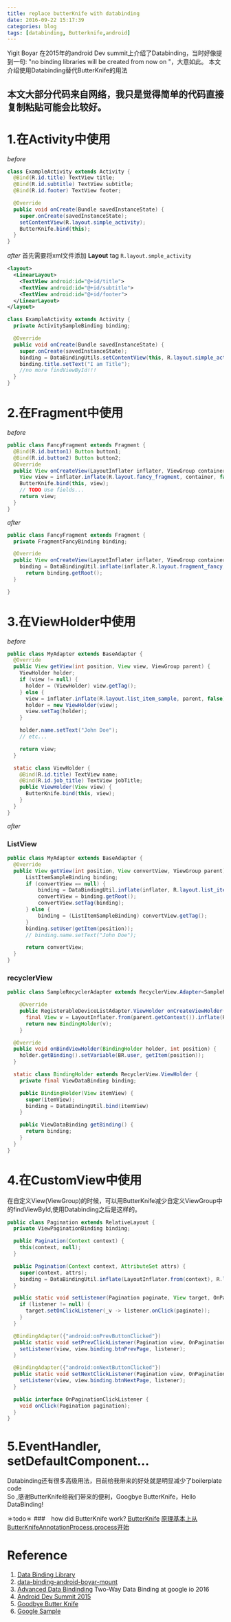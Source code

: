 ```yaml
---
title: replace butterKnife with databinding
date: 2016-09-22 15:17:39
categories: blog
tags: [databinding, Butterknife,android]
---
```



Yigit Boyar 在2015年的android Dev summit上介绍了Databinding，当时好像提到一句:
"no binding libraries will be created from now on "，大意如此。
本文介绍使用Databinding替代ButterKnife的用法
## 本文大部分代码来自网络，我只是觉得简单的代码直接复制粘贴可能会比较好。
<!--more-->

# 1.在Activity中使用
*before*
```java
class ExampleActivity extends Activity {
  @Bind(R.id.title) TextView title;
  @Bind(R.id.subtitle) TextView subtitle;
  @Bind(R.id.footer) TextView footer;

  @Override
  public void onCreate(Bundle savedInstanceState) {
    super.onCreate(savedInstanceState);
    setContentView(R.layout.simple_activity);
    ButterKnife.bind(this);
  }
}
```
*after*
首先需要将xml文件添加 **Layout** tag
`R.layout.smple_activity`
```xml
<layout>
  <LinearLayout>
    <TextView android:id="@+id/title">
    <TextView android:id="@+id/subtitle">
    <TextView android:id="@+id/footer">
  </LinearLayout>
</layout>
```
```java
class ExampleActivity extends Activity {
  private ActivitySampleBinding binding;

  @Override
  public void onCreate(Bundle savedInstanceState) {
    super.onCreate(savedInstanceState);
    binding = DataBindingUtils.setContentView(this, R.layout.simple_activity);
    binding.title.setText("I am Title");
    //no more findViewById!!!
  }
}
```

# 2.在Fragment中使用
*before*
```java
public class FancyFragment extends Fragment {
  @Bind(R.id.button1) Button button1;
  @Bind(R.id.button2) Button button2;
  @Override
  public View onCreateView(LayoutInflater inflater, ViewGroup container, Bundle savedInstanceState) {
    View view = inflater.inflate(R.layout.fancy_fragment, container, false);
    ButterKnife.bind(this, view);
    // TODO Use fields...
    return view;
  }
}
```

*after*
```java
public class FancyFragment extends Fragment {
  private FragmentFancyBinding binding;

  @Override
  public View onCreateView(LayoutInflater inflater, ViewGroup container, Bundle savedInstanceState) {
    binding = DataBindingUtil.inflate(inflater,R.layout.fragment_fancy, container, false);
	  return binding.getRoot();
  }

}
```

# 3.在ViewHolder中使用

*before*
```java
public class MyAdapter extends BaseAdapter {
  @Override
  public View getView(int position, View view, ViewGroup parent) {
    ViewHolder holder;
    if (view != null) {
      holder = (ViewHolder) view.getTag();
    } else {
      view = inflater.inflate(R.layout.list_item_sample, parent, false);
      holder = new ViewHolder(view);
      view.setTag(holder);
    }

    holder.name.setText("John Doe");
    // etc...

    return view;
  }

  static class ViewHolder {
    @Bind(R.id.title) TextView name;
    @Bind(R.id.job_title) TextView jobTitle;
    public ViewHolder(View view) {
      ButterKnife.bind(this, view);
    }
  }
}
```

*after*
### ListView
```java
public class MyAdapter extends BaseAdapter {
  @Override
  public View getView(int position, View convertView, ViewGroup parent) {
      ListItemSampleBinding binding;
      if (convertView == null) {
          binding = DataBindingUtil.inflate(inflater, R.layout.list_item_sample, parent, false);
          convertView = binding.getRoot();
          convertView.setTag(binding);
      } else {
          binding = (ListItemSampleBinding) convertView.getTag();
      }
      binding.setUser(getItem(position));
      // binding.name.setText("John Doe");

      return convertView;
  }
}
```

### recyclerView
```java
public class SampleRecyclerAdapter extends RecyclerView.Adapter<SampleRecyclerAdapter.BindingHolder> {

    @Override
    public RegisterableDeviceListAdapter.ViewHolder onCreateViewHolder(ViewGroup parent, int viewType) {
      final View v = LayoutInflater.from(parent.getContext()).inflate(R.layout.list_item_sample, parent, false);
      return new BindingHolder(v);
    }

  @Override
  public void onBindViewHolder(BindingHolder holder, int position) {
    holder.getBinding().setVariable(BR.user, getItem(position));
  }

  static class BindingHolder extends RecyclerView.ViewHolder {
    private final ViewDataBinding binding;

    public BindingHolder(View itemView) {
      super(itemView);
      binding = DataBindingUtil.bind(itemView)
    }

    public ViewDataBinding getBinding() {
      return binding;
    }
  }
}
```

# 4.在CustomView中使用
在自定义View(ViewGroup)的时候，可以用ButterKnife减少自定义ViewGroup中的findViewById,使用Databinding之后是这样的。
```java
public class Pagination extends RelativeLayout {
  private ViewPaginationBinding binding;

  public Pagination(Context context) {
    this(context, null);
  }

  public Pagination(Context context, AttributeSet attrs) {
    super(context, attrs);
    binding = DataBindingUtil.inflate(LayoutInflater.from(context), R.layout.view_pagination, this, true);
  }

  public static void setListener(Pagination paginate, View target, OnPaginationClickListener listener) {
    if (listener != null) {
      target.setOnClickListener(_v -> listener.onClick(paginate));
    }
  }

  @BindingAdapter({"android:onPrevButtonClicked"})
  public static void setPrevClickListener(Pagination view, OnPaginationClickListener listener) {
    setListener(view, view.binding.btnPrevPage, listener);
  }

  @BindingAdapter({"android:onNextButtonClicked"})
  public static void setNextClickListener(Pagination view, OnPaginationClickListener listener) {
    setListener(view, view.binding.btnNextPage, listener);
  }

  public interface OnPaginationClickListener {
    void onClick(Pagination pagination);
  }
}
```

# 5.EventHandler, setDefaultComponent...</br>
Databinding还有很多高级用法，目前给我带来的好处就是明显减少了boilerplate code </br>
So ,感谢ButterKnife给我们带来的便利，Googbye ButterKnife，Hello DataBinding!

＊todo＊
###　how did ButterKnife work?
[ButterKnife](https://github.com/JakeWharton/butterknife)
[原理基本上从ButterKnifeAnnotationProcess.process开始](https://medium.com/@lgvalle/how-butterknife-actually-works-85be0afbc5ab)



# Reference

 1. [Data Binding Library](https://developer.android.com/topic/libraries/data-binding/index.html)
 2. [data-binding-android-boyar-mount](https://realm.io/cn/news/data-binding-android-boyar-mount/)
 3. [Advanced Data Bindinding](https://www.youtube.com/watch?v=DAmMN7m3wLU) Two-Way Data Binding at google io 2016
 4. [Android Dev Summit 2015](https://www.youtube.com/watch?v=NBbeQMOcnZ0)
 5. [Goodbye Butter Knife](http://qiita.com/izumin5210/items/2784576d86ce6b9b51e6)
 6. [Google Sample](https://github.com/google/android-ui-toolkit-demos)
